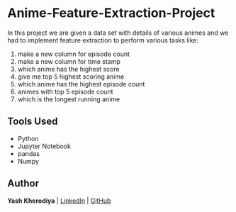 # Anime-Feature-Extraction-Project
 In this project we are given a data set with details of various animes and we had to implement feature extraction to perform various tasks like:
1) make a new column for episode count
2) make a new column for time stamp
3) which anime has the highest score
4) give me top 5 highest scoring anime
5) which anime has the highest episode count
6) animes with top 5 episode count
7) which is the longest running anime

## Tools Used

- Python
- Jupyter Notebook
- pandas
- Numpy

## Author
**Yash Kherodiya**
 | [LinkedIn](https://www.linkedin.com/in/yash-kherodiya-83008128a)
 | [GitHub](https://github.com/yashkherodiya)
